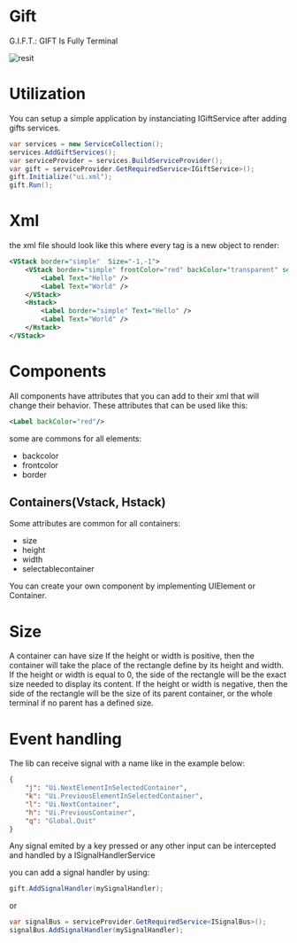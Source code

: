 # Gift

G.I.F.T.: GIFT Is Fully Terminal

![resit](assets/example.gif)

# Utilization
You can setup a simple application by instanciating IGiftService after adding gifts services.

```cs
var services = new ServiceCollection();
services.AddGiftServices();
var serviceProvider = services.BuildServiceProvider();
var gift = serviceProvider.GetRequiredService<IGiftService>();
gift.Initialize("ui.xml");
gift.Run();

```
# Xml
the xml file should look like this where every tag is a new object to render:

```xml
<VStack border="simple"  Size="-1,-1">
	<VStack border="simple" frontColor="red" backColor="transparent" selectableContainer="true">
		<Label Text="Hello" />
		<Label Text="World" />
	</VStack>
	<Hstack>
		<Label border="simple" Text="Hello" />
		<Label Text="World" />
	</Hstack>
</VStack>
```
# Components
All components have attributes that you can add to their xml that will change their behavior.
These attributes that can be used like this:
```xml
<Label backColor="red"/>
```
some are commons for all elements:
- backcolor
- frontcolor
- border

## Containers(Vstack, Hstack)
Some attributes are common for all containers:
- size
- height
- width
- selectablecontainer

You can create your own component by implementing UIElement or Container.

# Size
A container can have size 
If the height or width is positive, then the container will take the place of the rectangle define by its height and width.
If the height or width is equal to 0, the side of the rectangle will be the exact size needed to display its content.
If the height or width is negative, then the side of the rectangle will be the size of its parent container, or the whole terminal if no parent has a defined size.

# Event handling

The lib can receive signal with a name like in the example below:

```json
{
    "j": "Ui.NextElementInSelectedContainer",
    "k": "Ui.PreviousElementInSelectedContainer",
    "l": "Ui.NextContainer",
    "h": "Ui.PreviousContainer",
    "q": "Global.Quit"
}

```
Any signal emited by a key pressed or any other input can be intercepted and handled by a ISignalHandlerService

you can add a signal handler by using:
```cs
gift.AddSignalHandler(mySignalHandler);

```
or

```cs
var signalBus = serviceProvider.GetRequiredService<ISignalBus>();
signalBus.AddSignalHandler(mySignalHandler);

```




